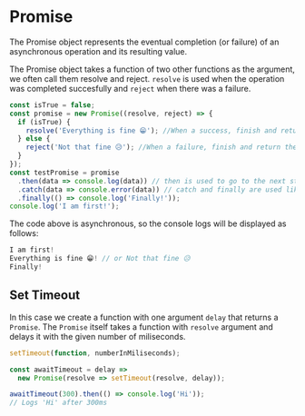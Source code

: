 # Promise

The Promise object represents the eventual completion (or failure) of an asynchronous operation and its resulting value.

The Promise object takes a function of two other functions as the argument, we often call them resolve and reject.
`resolve` is used when the operation was completed succesfully and `reject` when there was a failure.

```js
const isTrue = false;
const promise = new Promise((resolve, reject) => {
  if (isTrue) {
    resolve('Everything is fine 😁'); //When a success, finish and return the passed value
  } else {
    reject('Not that fine 😥'); //When a failure, finish and return the passed value
  }
});
const testPromise = promise
  .then(data => console.log(data)) // then is used to go to the next step of the promise
  .catch(data => console.error(data)) // catch and finally are used like in the try...catch
  .finally(() => console.log('Finally!'));
console.log('I am first!');
```

The code above is asynchronous, so the console logs will be displayed as follows:

```js
I am first!
Everything is fine 😁! // or Not that fine 😥
Finally!
```

## Set Timeout

In this case we create a function with one argument `delay` that returns a `Promise`. The `Promise` itself takes a function with `resolve` argument and delays it with the given number of miliseconds.

```js
setTimeout(function, numberInMiliseconds);
```

```js
const awaitTimeout = delay =>
  new Promise(resolve => setTimeout(resolve, delay));

awaitTimeout(300).then(() => console.log('Hi'));
// Logs 'Hi' after 300ms
```
